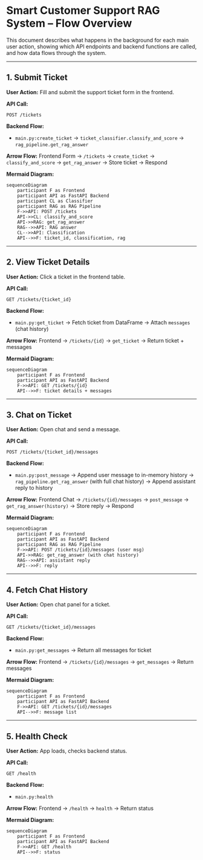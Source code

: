 # Smart Customer Support RAG System – Flow Overview

This document describes what happens in the background for each main user action, showing which API endpoints and backend functions are called, and how data flows through the system.

---

## 1. Submit Ticket
**User Action:** Fill and submit the support ticket form in the frontend.

**API Call:**
```
POST /tickets
```

**Backend Flow:**
- `main.py:create_ticket`
    -> `ticket_classifier.classify_and_score`
    -> `rag_pipeline.get_rag_answer`

**Arrow Flow:**
Frontend Form -> `/tickets` -> `create_ticket` -> `classify_and_score` -> `get_rag_answer` -> Store ticket -> Respond

**Mermaid Diagram:**
```mermaid
sequenceDiagram
    participant F as Frontend
    participant API as FastAPI Backend
    participant CL as Classifier
    participant RAG as RAG Pipeline
    F->>API: POST /tickets
    API->>CL: classify_and_score
    API->>RAG: get_rag_answer
    RAG-->>API: RAG answer
    CL-->>API: Classification
    API-->>F: ticket_id, classification, rag
```

---

## 2. View Ticket Details
**User Action:** Click a ticket in the frontend table.

**API Call:**
```
GET /tickets/{ticket_id}
```

**Backend Flow:**
- `main.py:get_ticket`
    -> Fetch ticket from DataFrame
    -> Attach `messages` (chat history)

**Arrow Flow:**
Frontend -> `/tickets/{id}` -> `get_ticket` -> Return ticket + messages

**Mermaid Diagram:**
```mermaid
sequenceDiagram
    participant F as Frontend
    participant API as FastAPI Backend
    F->>API: GET /tickets/{id}
    API-->>F: ticket details + messages
```

---

## 3. Chat on Ticket
**User Action:** Open chat and send a message.

**API Call:**
```
POST /tickets/{ticket_id}/messages
```

**Backend Flow:**
- `main.py:post_message`
    -> Append user message to in-memory history
    -> `rag_pipeline.get_rag_answer` (with full chat history)
    -> Append assistant reply to history

**Arrow Flow:**
Frontend Chat -> `/tickets/{id}/messages` -> `post_message` -> `get_rag_answer(history)` -> Store reply -> Respond

**Mermaid Diagram:**
```mermaid
sequenceDiagram
    participant F as Frontend
    participant API as FastAPI Backend
    participant RAG as RAG Pipeline
    F->>API: POST /tickets/{id}/messages (user msg)
    API->>RAG: get_rag_answer (with chat history)
    RAG-->>API: assistant reply
    API-->>F: reply
```

---

## 4. Fetch Chat History
**User Action:** Open chat panel for a ticket.

**API Call:**
```
GET /tickets/{ticket_id}/messages
```

**Backend Flow:**
- `main.py:get_messages`
    -> Return all messages for ticket

**Arrow Flow:**
Frontend -> `/tickets/{id}/messages` -> `get_messages` -> Return messages

**Mermaid Diagram:**
```mermaid
sequenceDiagram
    participant F as Frontend
    participant API as FastAPI Backend
    F->>API: GET /tickets/{id}/messages
    API-->>F: message list
```

---

## 5. Health Check
**User Action:** App loads, checks backend status.

**API Call:**
```
GET /health
```

**Backend Flow:**
- `main.py:health`

**Arrow Flow:**
Frontend -> `/health` -> `health` -> Return status

**Mermaid Diagram:**
```mermaid
sequenceDiagram
    participant F as Frontend
    participant API as FastAPI Backend
    F->>API: GET /health
    API-->>F: status
```
